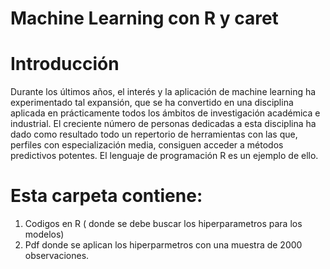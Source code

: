 # Machine Learning con R y caret

#  Introducción

Durante los últimos años, el interés y la aplicación de machine learning ha experimentado tal expansión, que se ha convertido en una disciplina aplicada en prácticamente todos los ámbitos de investigación académica e industrial. El creciente número de personas dedicadas a esta disciplina ha dado como resultado todo un repertorio de herramientas con las que, perfiles con especialización media, consiguen acceder a métodos predictivos potentes. El lenguaje de programación R es un ejemplo de ello.

# Esta carpeta contiene:
1. Codigos en R ( donde se debe buscar los hiperparametros para los modelos)
2. Pdf donde se aplican los hiperparmetros con una muestra de 2000 observaciones.
